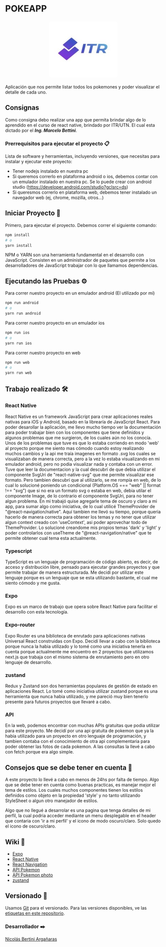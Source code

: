 # POKEAPP

<p align="center"><a href="" target="_blank" ><img width="220" height="180"src="./assets/itr.jpg" alt="logo" style="max-width: 100%;border-radius: 10px;padding: 5px;"></a></p>

Aplicación que nos permite listar todos los pokemones y poder visualizar el detalle de cada uno.

## Consignas

Como consigna debo realizar una app que permita brindar algo de lo aprendido en el curso de react native, brindado por ITR/UTN.
El cual esta dictado por el ***Ing. Marcelo Bettini***.

### Prerrequisitos para ejecutar el proyecto 📋

Lista de software y herramientas, incluyendo versiones, que necesitas para instalar y ejecutar este proyecto:

- Tener nodejs instalado en nuestra pc
- Si queremos correrlo en plataforma android o ios, debemos contar con un emulador instalado en nuestra pc. Se lo puede crear con android studio (https://developer.android.com/studio?gclsrc=ds)
- Si queresmos correrlo en plataforma web, debemos tener instalado un navegador web (ej, chrome, mozilla, otros...)

## Iniciar Proyecto 🚀

Primero, para ejecutar el proyecto. Debemos correr el siguiente comando:

```bash
npm install
# o
yarn install
```

NPM o YARN son una herramienta fundamental en el desarrollo con JavaScript. Consisten en un administrador de paquetes que permite a los desarrolladores de JavaScript trabajar con lo que llamamos dependencias.

## Ejecutando las Pruebas ⚙️

Para correr nuestro proyecto en un emulador android (El utilizado por mí)

```bash
npm run android
# o
yarn run android
```

Para correr nuestro proyecto en un emulador ios

```bash
npm run ios
# o
yarn run ios
```

Para correr nuestro proyecto en web

```bash
npm run web
# o
yarn run web
```

## Trabajo realizado 🛠️

### React Native
React Native es un framework JavaScript para crear aplicaciones reales nativas para iOS y Android, basado en la librearía de JavaScript React.
Para poder desarollar la aplicación, me llevo mucho tiempo ver la documentación para poder trabajar bien con los componentes que tiene definidos y algunos problemas que me surgieron, de los cuales aún no los conocía.
Unos de los problemas que tuve es que lo estaba corriendo en modo 'web' al proyecto porque me siento mas cómodo cuando estoy realizando muchos cambios y la api me traía imagenes en formato .svg los cuales se visualizaban de manera correcta, pero a la vez lo estaba visualizando en mi emulador android, pero no podia visualizar nada y contaba con un error. Tuve que leer la documentacion y la cual descubrí de que debia utilizar el componente SvgUri de "react-native-svg" que me permite visualizar ese formato. Pero tambien descubrí que al utilizarlo, se me rompía en web, de lo cual lo solucioné poniendo un condicional (Platform.OS === "web" || format !== "svg") que si no era un formato svg o estaba en web, debia utilar el componente Image, de lo contrario el componente SvgUri, para no tener algun problema.
En mi trabajó quise agregarle tema de oscuro y claro a mi app, para sumar algo como iniciativa, de lo cual utilicé ThemeProvider de "@react-navigation/native". Aquí tambien me llevó su tiempo, porque queria hacerlo de manera correcta para obtener los temas y no tener que utilizar algun context creado con 'useContext', asi poder aprovechar todo de ThemeProvider. Lo solucioné creandome mis propios temas 'dark' y 'light' y poder controlarlos con useTheme de "@react-navigation/native" que te permite obtener cual tema esta actualmente.

### Typescript
TypeScript es un lenguaje de programación de código abierto, es decir, de acceso y distribución libre, pensado para ejecutar grandes proyectos y que permite trabajar de manera estructurada.
Me decidí por utilizar este lenguaje porque es un lenguaje que se esta utilizando bastante, el cual me siento cómodo y me gusta.

### Expo
Expo es un marco de trabajo que opera sobre React Native para facilitar el desarrollo con esta tecnología.

### Expo-router
Expo Router es una biblioteca de enrutado para aplicaciones nativas Universal React construidas con Expo.
Decidí llevar a cabo con la biblioteca porque nunca la habia utilizado y lo tomé como una iniciativa tenerla en cuenta porque actualmente me encuentro en 2 proyectos que utilizamos next.js que trabaja con el mismo sistema de enrutamiento pero en otro lenguaje de desarrollo.


### zustand
Redux y Zustand son dos herramientas populares de gestión de estado en aplicaciones React.
Lo tomé como iniciativa utilizar zustand porque es una herramienta que nunca habia utilizado, y me pareció muy bien tenerlo presente para futuros proyectos que llevaré a cabo.

### API
En la web, podemos encontrar con muchas APIs gratuitas que podia utilizar para este proyecto. Me decidí por una api gratuita de pokemon que ya la habia utilizado para un proyecto en otro lenguaje de programación, y tambien contaba con el conocimiento de otra api complementaria para poder obtener las fotos de cada pokemon.
A las consultas la llevé a cabo con fetch porque era algo simple.

## Consejos que se debe tener en cuenta 📝
A este proyecto lo llevé a cabo en menos de 24hs por falta de tiempo. Algo que se debe tener en cuenta como buenas practicas, es manejar mejor el tema de estilos. Los cuales muchos componentes tienen los estilos definidos como objeto en la propiedad 'style' y no tanto utilizando StyleSheet o algun otro manejador de estilos.

Algo que no llegué a desarrolar es una pagina que tenga detalles de mi perfil, la cual podria acceder mediante un menu desplegable en el header que contaria con 'ir a mi perfil' y el icono de modo oscuro/claro. Solo quedo el icono de oscuro/claro.

## Wiki 📖

- [Expo](https://docs.expo.dev/router/installation/)
- [React Native](https://reactnative.dev/)
- [React Navigation](https://reactnavigation.org/)
- [API Pokemon](https://pokeapi.co/)
- [API Pokemon photo](https://raw.githubusercontent.com/PokeAPI/sprites/master/sprites/pokemon/other/dream-world)
- [zustand](https://github.com/pmndrs/zustand)

## Versionado 📌

Usamos [Git](https://git-scm.com) para el versionado. Para las versiones disponibles, ve las [etiquetas en este repositorio](https://github.com/bertini91/pokeapp).

### Desarrollador ✒️

[Nicolás Bertini Argañaras](https://www.linkedin.com/in/nicolas-bertini-argañaras/)
